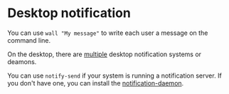 # Desktop notification

You can use `wall "My message"` to write each user a message on the command line.

On the desktop, there are [multiple](https://wiki.archlinux.org/title/Desktop_notifications) desktop notification systems or deamons.

You can use `notify-send` if your system is running a notification server. If you don't have one, you can install the [notification-daemon](https://archlinux.org/packages/community/x86_64/notification-daemon/).
